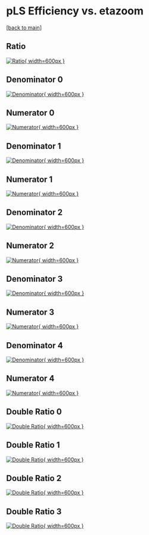 # pLS Efficiency vs. etazoom

[[back to main](./)]



## Ratio

[![Ratio](../mtv/var/pLS_xtr_0_0_eff_etazoom.png){ width=600px }](../mtv/var/pLS_xtr_0_0_eff_etazoom.pdf)

## Denominator 0

[![Denominator](../mtv/den/pLS_xtr_0_0_eff_etazoom_den0.png){ width=600px }](../mtv/den/pLS_xtr_0_0_eff_etazoom_den0.pdf)

## Numerator 0

[![Numerator](../mtv/num/pLS_xtr_0_0_eff_etazoom_num0.png){ width=600px }](../mtv/num/pLS_xtr_0_0_eff_etazoom_num0.pdf)

## Denominator 1

[![Denominator](../mtv/den/pLS_xtr_0_0_eff_etazoom_den1.png){ width=600px }](../mtv/den/pLS_xtr_0_0_eff_etazoom_den1.pdf)

## Numerator 1

[![Numerator](../mtv/num/pLS_xtr_0_0_eff_etazoom_num1.png){ width=600px }](../mtv/num/pLS_xtr_0_0_eff_etazoom_num1.pdf)

## Denominator 2

[![Denominator](../mtv/den/pLS_xtr_0_0_eff_etazoom_den2.png){ width=600px }](../mtv/den/pLS_xtr_0_0_eff_etazoom_den2.pdf)

## Numerator 2

[![Numerator](../mtv/num/pLS_xtr_0_0_eff_etazoom_num2.png){ width=600px }](../mtv/num/pLS_xtr_0_0_eff_etazoom_num2.pdf)

## Denominator 3

[![Denominator](../mtv/den/pLS_xtr_0_0_eff_etazoom_den3.png){ width=600px }](../mtv/den/pLS_xtr_0_0_eff_etazoom_den3.pdf)

## Numerator 3

[![Numerator](../mtv/num/pLS_xtr_0_0_eff_etazoom_num3.png){ width=600px }](../mtv/num/pLS_xtr_0_0_eff_etazoom_num3.pdf)

## Denominator 4

[![Denominator](../mtv/den/pLS_xtr_0_0_eff_etazoom_den4.png){ width=600px }](../mtv/den/pLS_xtr_0_0_eff_etazoom_den4.pdf)

## Numerator 4

[![Numerator](../mtv/num/pLS_xtr_0_0_eff_etazoom_num4.png){ width=600px }](../mtv/num/pLS_xtr_0_0_eff_etazoom_num4.pdf)

## Double Ratio 0

[![Double Ratio](../mtv/ratio/pLS_xtr_0_0_eff_etazoom_ratio0.png){ width=600px }](../mtv/ratio/pLS_xtr_0_0_eff_etazoom_ratio0.pdf)

## Double Ratio 1

[![Double Ratio](../mtv/ratio/pLS_xtr_0_0_eff_etazoom_ratio1.png){ width=600px }](../mtv/ratio/pLS_xtr_0_0_eff_etazoom_ratio1.pdf)

## Double Ratio 2

[![Double Ratio](../mtv/ratio/pLS_xtr_0_0_eff_etazoom_ratio2.png){ width=600px }](../mtv/ratio/pLS_xtr_0_0_eff_etazoom_ratio2.pdf)

## Double Ratio 3

[![Double Ratio](../mtv/ratio/pLS_xtr_0_0_eff_etazoom_ratio3.png){ width=600px }](../mtv/ratio/pLS_xtr_0_0_eff_etazoom_ratio3.pdf)

